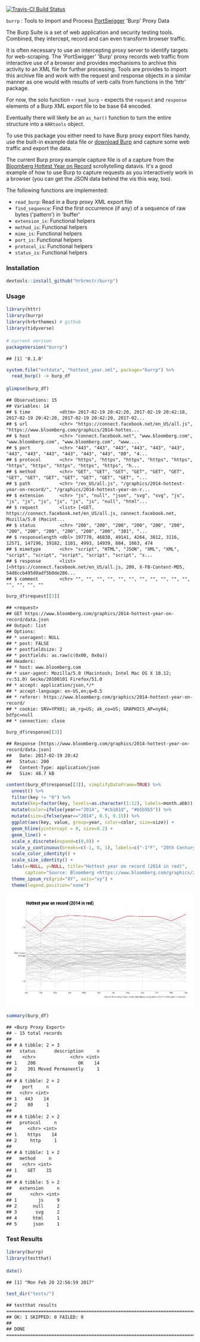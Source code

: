 
[![Travis-CI Build Status](https://travis-ci.org/hrbrmstr/burrp.svg?branch=master)](https://travis-ci.org/hrbrmstr/burrp)

`burrp` : Tools to Import and Process [PortSwigger](https://portswigger.net/) 'Burp' Proxy Data

The Burp Suite is a set of web application and security testing tools. Combined, they intercept, record and can even transform browser traffic.

It is often necessary to use an intercepting proxy server to identify targets for web-scraping. The 'PortSwigger' 'Burp' proxy records web traffic from interactive use of a browser and provides mechanisms to archive this activity to an XML file for further processing. Tools are provides to import this archive file and work with the request and response objects in a similar manner as one would with results of verb calls from functions in the 'httr' package.

For now, the solo function - `read_burp` - expects the `request` and `response` elements of a Burp XML export file to be base 64 encoded.

Eventually there will likely be an `as_har()` function to turn the entire structure into a `HARtools` object.

To use this package you either need to have Burp proxy export files handy, use the built-in example data file or [download Burp](https://portswigger.net/burp/) and capture some web traffic and export the data.

The current Burp proxy example capture file is of a capture from the [Bloomberg Hottest Year on Record](https://www.bloomberg.com/graphics/2014-hottest-year-on-record/) scrollytelling datavis. It's a good example of how to use Burp to capture requests as you interactively work in a browser (you can get the JSON data behind the vis this way, too).

The following functions are implemented:

-   `read_burp`: Read in a Burp proxy XML export file
-   `find_sequence`: Find the first occurrence (if any) of a sequence of raw bytes ('pattern') in 'buffer'
-   `extension_is`: Functional helpers
-   `method_is`: Functional helpers
-   `mime_is`: Functional helpers
-   `port_is`: Functional helpers
-   `protocol_is`: Functional helpers
-   `status_is`: Functional helpers

### Installation

``` r
devtools::install_github("hrbrmstr/burrp")
```

### Usage

``` r
library(httr)
library(burrp)
library(hrbrthemes) # github
library(tidyverse)

# current verison
packageVersion("burrp")
```

    ## [1] '0.1.0'

``` r
system.file("extdata", "hottest_year.xml", package="burrp") %>%
  read_burp() -> burp_df

glimpse(burp_df)
```

    ## Observations: 15
    ## Variables: 14
    ## $ time           <dttm> 2017-02-19 20:42:20, 2017-02-19 20:42:18, 2017-02-19 20:42:20, 2017-02-19 20:42:20, 2017-02...
    ## $ url            <chr> "https://connect.facebook.net/en_US/all.js", "https://www.bloomberg.com/graphics/2014-hottes...
    ## $ host           <chr> "connect.facebook.net", "www.bloomberg.com", "www.bloomberg.com", "www.bloomberg.com", "www....
    ## $ port           <chr> "443", "443", "443", "443", "443", "443", "443", "443", "443", "443", "443", "443", "80", "4...
    ## $ protocol       <chr> "https", "https", "https", "https", "https", "https", "https", "https", "https", "https", "h...
    ## $ method         <chr> "GET", "GET", "GET", "GET", "GET", "GET", "GET", "GET", "GET", "GET", "GET", "GET", "GET", "...
    ## $ path           <chr> "/en_US/all.js", "/graphics/2014-hottest-year-on-record/", "/graphics/2014-hottest-year-on-r...
    ## $ extension      <chr> "js", "null", "json", "svg", "svg", "js", "js", "js", "js", "js", "js", "js", "null", "html"...
    ## $ request        <list> [<GET, https://connect.facebook.net/en_US/all.js, connect.facebook.net, Mozilla/5.0 (Macint...
    ## $ status         <chr> "200", "200", "200", "200", "200", "200", "200", "200", "200", "200", "200", "200", "301", "...
    ## $ responselength <dbl> 197770, 46838, 49141, 4264, 3812, 3116, 12571, 147196, 19182, 1101, 4993, 14939, 884, 1663, 474
    ## $ mimetype       <chr> "script", "HTML", "JSON", "XML", "XML", "script", "script", "script", "script", "script", "s...
    ## $ response       <list> [<https://connect.facebook.net/en_US/all.js, 200, X-FB-Content-MD5, 54d8ccb495d0adf5b0de286...
    ## $ comment        <chr> "", "", "", "", "", "", "", "", "", "", "", "", "", "", ""

``` r
burp_df$request[[3]]
```

    ## <request>
    ## GET https://www.bloomberg.com/graphics/2014-hottest-year-on-record/data.json
    ## Output: list
    ## Options:
    ## * useragent: NULL
    ## * post: FALSE
    ## * postfieldsize: 2
    ## * postfields: as.raw(c(0x00, 0x0a))
    ## Headers:
    ## * host: www.bloomberg.com
    ## * user-agent: Mozilla/5.0 (Macintosh; Intel Mac OS X 10.12; rv:51.0) Gecko/20100101 Firefox/51.0
    ## * accept: application/json,*/*
    ## * accept-language: en-US,en;q=0.5
    ## * referer: https://www.bloomberg.com/graphics/2014-hottest-year-on-record/
    ## * cookie: SRV=YPX01; ak_rg=US; ak_co=US; GRAPHICS_AP=ny04; bdfpc=null
    ## * connection: close

``` r
burp_df$response[[3]]
```

    ## Response [https://www.bloomberg.com/graphics/2014-hottest-year-on-record/data.json]
    ##   Date: 2017-02-19 20:42
    ##   Status: 200
    ##   Content-Type: application/json
    ##   Size: 48.7 kB

``` r
content(burp_df$response[[3]], simplifyDataFrame=TRUE) %>% 
  unnest() %>% 
  filter(key != "0") %>% 
  mutate(key=factor(key, levels=as.character(1:12), labels=month.abb)) %>% 
  mutate(color=ifelse(year=="2014", "#cb181d", "#b5b5b5")) %>% 
  mutate(size=ifelse(year=="2014", 0.5, 0.15)) %>% 
  ggplot(aes(key, value, group=year, color=color, size=size)) +
  geom_hline(yintercept = 0, size=0.2) +
  geom_line() +
  scale_x_discrete(expand=c(0,0)) +
  scale_y_continuous(breaks=c(-1, 0, 1), labels=c("-1°F", "20th Century\nAverage", "1°F")) +
  scale_color_identity() +
  scale_size_identity() +
  labs(x=NULL, y=NULL, title="Hottest year on record (2014 in red)",
       caption="Source: Bloomberg <https://www.bloomberg.com/graphics/2014-hottest-year-on-record/>") +
  theme_ipsum_rc(grid="XY", axis="xy") +
  theme(legend.position="none")
```

![](README_files/figure-markdown_github/unnamed-chunk-3-1.png)

``` r
summary(burp_df)
```

    ## <Burp Proxy Export>
    ## - 15 total records
    ## 
    ## # A tibble: 2 × 3
    ##   status       description     n
    ##    <chr>             <chr> <int>
    ## 1    200                OK    14
    ## 2    301 Moved Permanently     1
    ## 
    ## # A tibble: 2 × 2
    ##    port     n
    ##   <chr> <int>
    ## 1   443    14
    ## 2    80     1
    ## 
    ## # A tibble: 2 × 2
    ##   protocol     n
    ##      <chr> <int>
    ## 1    https    14
    ## 2     http     1
    ## 
    ## # A tibble: 1 × 2
    ##   method     n
    ##    <chr> <int>
    ## 1    GET    15
    ## 
    ## # A tibble: 5 × 2
    ##   extension     n
    ##       <chr> <int>
    ## 1        js     9
    ## 2      null     2
    ## 3       svg     2
    ## 4      html     1
    ## 5      json     1

### Test Results

``` r
library(burrp)
library(testthat)

date()
```

    ## [1] "Mon Feb 20 22:56:59 2017"

``` r
test_dir("tests/")
```

    ## testthat results ========================================================================================================
    ## OK: 1 SKIPPED: 0 FAILED: 0
    ## 
    ## DONE ===================================================================================================================
